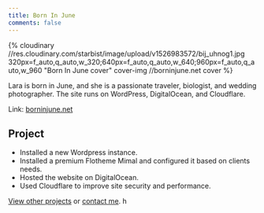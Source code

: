 ```yaml
---
title: Born In June
comments: false
---
```


{% cloudinary //res.cloudinary.com/starbist/image/upload/v1526983572/bij_uhnog1.jpg 320px=f_auto,q_auto,w_320;640px=f_auto,q_auto,w_640;960px=f_auto,q_auto,w_960 "Born In June cover" cover-img //borninjune.net cover %}

Lara is born in June, and she is a passionate traveler, biologist, and wedding photographer. The site runs on WordPress, DigitalOcean, and Cloudflare.

Link: [borninjune.net](//borninjune.net)

## Project

- Installed a new Wordpress instance.
- Installed a premium Flotheme Mimal and configured it based on clients needs.
- Hosted the website on DigitalOcean.
- Used Cloudflare to improve site security and performance.

[View other projects](/portfolio/) or [contact me](/about-me/).
h
